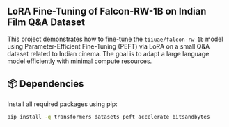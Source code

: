## LoRA Fine-Tuning of Falcon-RW-1B on Indian Film Q&A Dataset

This project demonstrates how to fine-tune the `tiiuae/falcon-rw-1b` model using Parameter-Efficient Fine-Tuning (PEFT) via LoRA on a small Q&A dataset related to Indian cinema. The goal is to adapt a large language model efficiently with minimal compute resources.

## 📦 Dependencies

Install all required packages using pip:

```bash
pip install -q transformers datasets peft accelerate bitsandbytes
